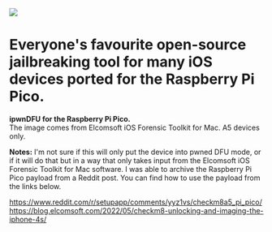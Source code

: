 ![](https://raw.githubusercontent.com/axi0mX/ipwndfu/master/repo/ipwndfu.png)
# Everyone's favourite open-source jailbreaking tool for many iOS devices ported for the Raspberry Pi Pico.

**ipwnDFU for the Raspberry Pi Pico.**</br>
The image comes from Elcomsoft iOS Forensic Toolkit for Mac. A5 devices only.

**Notes:**
I'm not sure if this will only put the device into pwned DFU mode, or if it will do that but in a way that only takes input from the Elcomsoft iOS Forensic Toolkit for Mac software. I was able to archive the Raspberry Pi Pico payload from a Reddit post. You can find how to use the payload from the links below.

https://www.reddit.com/r/setupapp/comments/yyz1vs/checkm8a5_pi_pico/
https://blog.elcomsoft.com/2022/05/checkm8-unlocking-and-imaging-the-iphone-4s/
